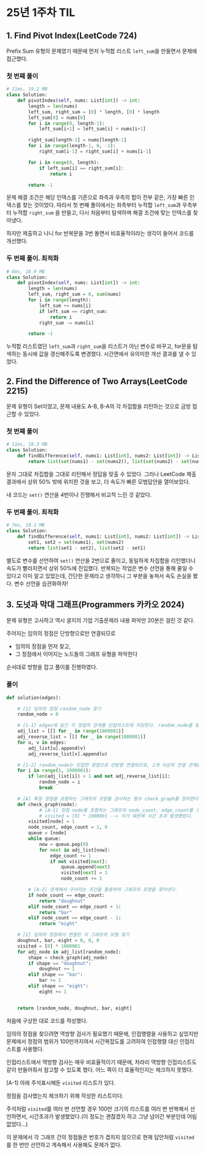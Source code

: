 # 25년 1주차 TIL

## 1. Find Pivot Index(LeetCode 724)

Prefix Sum 유형의 문제였기 때문에 먼저 누적합 리스트 `left_sum`을 만들면서 문제에 접근했다.

### 첫 번째 풀이

```python
# 11ms, 19.2 MB
class Solution:
    def pivotIndex(self, nums: List[int]) -> int:
        length = len(nums)
        left_sum, right_sum = [0] * length, [0] * length
        left_sum[0] = nums[0]
        for i in range(0, length-1):
            left_sum[i+1] = left_sum[i] + nums[i+1]

        right_sum[length-1] = nums[length-1]
        for i in range(length-1, 0, -1):
            right_sum[i-1] = right_sum[i] + nums[i-1]

        for i in range(0, length):
            if left_sum[i] == right_sum[i]:
                return i

        return -1
```

문제 해결 조건은 해당 인덱스를 기준으로 좌측과 우측의 합이 전부 같은, 가장 빠른 인덱스를 찾는 것이었다. 따라서 첫 번째 풀이에서는 좌측부터 누적합 `left_sum`과 우측부터 누적합 `right_sum` 을 만들고, 다시 처음부터 탐색하며 해결 조건에 맞는 인덱스를 찾아냈다.

하지만 제출하고 나니 for 반복문을 3번 돌면서 비효율적이라는 생각이 들어서 코드를 개선했다.

### 두 번째 풀이. 최적화

```python
# 6ms, 18.9 MB
class Solution:
    def pivotIndex(self, nums: List[int]) -> int:
        length = len(nums)
        left_sum, right_sum = 0, sum(nums)
        for i in range(length):
            left_sum += nums[i]        
            if left_sum == right_sum:
                return i
            right_sum -= nums[i]

        return -1
```

누적합 리스트였던 `left_sum`과 `right_sum`을 리스트가 아닌 변수로 바꾸고, for문을 탐색하는 동시에 값을 갱신해주도록 변경했다. 시간면에서 유의미한 개선 결과를 낼 수 있었다.

## 2. **Find the Difference of Two Arrays(LeetCode 2215)**

문제 유형이 Set이었고, 문제 내용도 A-B, B-A의 각 차집합을 리턴하는 것으로 금방 접근할 수 있었다.

### 첫 번째 풀이

```python
# 11ms, 18.3 MB
class Solution:
    def findDifference(self, nums1: List[int], nums2: List[int]) -> List[List[int]]:
        return list(set(nums1) - set(nums2)), list(set(nums2) - set(nums1))
```

문자 그대로 차집합을 그대로 리턴해서 정답을 맞출 수 있었다. 그러나 LeetCode 제출 결과에서 상위 50% 밖에 위치한 것을 보고, 더 속도가 빠른 모범답안을 열어보았다.

내 코드는 `set()` 연산을 4번이나 진행해서 비교적 느린 것 같았다.

### 두 번째 풀이. 최적화

```python
# 7ms, 18.1 MB
class Solution:
    def findDifference(self, nums1: List[int], nums2: List[int]) -> List[List[int]]:
        set1, set2 = set(nums1), set(nums2)
        return list(set1 - set2), list(set2 - set1)
```

별도로 변수를 선언하여 `set()` 연산을 2번으로 줄이고, 동일하게 차집합을 리턴했더니 속도가 빨라지면서 상위 50%에 진입했다. 반복되는 작업은 변수 선언을 통해 줄일 수 있다고 이미 알고 있었는데, 간단한 문제라고 생각하니 그 부분을 놓쳐서 속도 손실을 봤다. 변수 선언을 습관화하자!

## 3. 도넛과 막대 그래프(Programmers 카카오 2024)

문제 유형은 고사하고 역시 굴지의 기업 기출문제라 내용 파악만 20분은 걸린 것 같다.

주어지는 임의의 정점은 단방향으로만 연결되므로 

- 임의의 정점을 먼저 찾고,
- 그 정점에서 이어지는 노드들의 그래프 유형을 파악한다

순서대로 방향을 잡고 풀이를 진행하였다.

### 풀이

```python
def solution(edges):

    # [1] 임의의 정점 random_node 찾기
    random_node = 0

    # [1-1] edges에 담긴 각 정점의 관계를 인접리스트에 저장한다. random_node를 찾기 위해 역방향 또한 저장한다.
    adj_list = [[] for _ in range(1000001)]
    adj_reverse_list = [[] for _ in range(1000001)]
    for u, v in edges:
        adj_list[u].append(v)
        adj_reverse_list[v].append(u)

    # [1-2] random_node는 인접한 정점으로 단방향 연결되므로, 2개 이상의 연결 관계를 가지며, 역방향 인접리스트에는 원소가 없다.
    for i in range(1, 1000001):
        if len(adj_list[i]) > 1 and not adj_reverse_list[i]:
            random_node = i
            break

    # [A] 특정 정점을 포함하는 그래프의 모양을 검사하는 함수 check_graph를 정의한다
    def check_graph(node):
            # [A-1] 정점 node를 포함하는 그래프의 node_count, edge_count를 구한다.
            # visited = [0] * 1000001 --> 이거 때문에 시간 초과 발생했었다.
        visited[node] = 1
        node_count, edge_count = 1, 0
        queue = [node]
        while queue:
            now = queue.pop(0)
            for next in adj_list[now]:
                edge_count += 1
                if not visited[next]:
                    queue.append(next)
                    visited[next] = 1
                    node_count += 1

        # [A-2] 문제에서 주어지는 조건을 활용하여 그래프의 모양을 찾아낸다.
        if node_count == edge_count:
            return "doughnut"
        elif node_count == edge_count + 1:
            return "bar"
        elif node_count == edge_count - 1:
            return "eight"

    # [2] 임의의 정점에서 연결된 각 그래프의 모형 찾기
    doughnut, bar, eight = 0, 0, 0
    visited = [0] * 1000001
    for adj_node in adj_list[random_node]:
        shape = check_graph(adj_node)
        if shape == "doughnut":
            doughnut += 1
        elif shape == "bar":
            bar += 1
        elif shape == "eight":
            eight += 1


    return [random_node, doughnut, bar, eight]
```

처음에 구상한 대로 코드를 작성했다.

임의의 정점을 찾으려면 역방향 검사가 필요했기 때문에, 인접행렬을 사용하고 싶었지만 문제에서 정점의 범위가 100만까지여서 시간복잡도를 고려하여 인접행렬 대신 인접리스트를 사용했다.

인접리스트에서 역방향 검사는 매우 비효율적이기 때문에, 차라리 역방향 인접리스트도 같이 만들어줘서 참고할 수 있도록 했다. 어느 쪽이 더 효율적인지는 체크하지 못했다.

[A-1] 아래 주석표시해둔 `visited` 리스트가 있다.

정점을 검사했는지 체크하기 위해 작성한 리스트이다.

주석처럼 `visited`를 여러 번 선언할 경우 100만 크기의 리스트를 여러 번 반복해서 선언하면서, 시간초과가 발생했었다.(이 정도는 괜찮겠지 하고 그냥 넘어간 부분인데 어림없었다…)

이 문제에서 각 그래프 간의 정점들은 번호가 겹치지 않으므로 현재 답안처럼 `visited`를 한 번만 선언하고 계속해서 사용해도 문제가 없다.